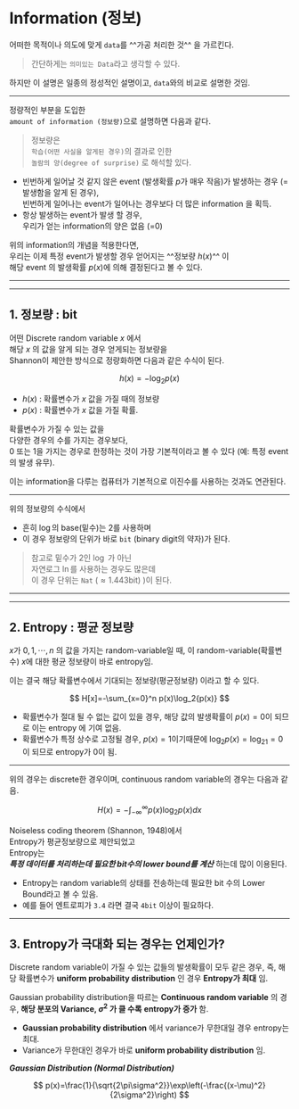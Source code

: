 # Information (정보)

어떠한 목적이나 의도에 맞게 `data`를 ^^가공 처리한 것^^ 을 가르킨다.  

> 간단하게는 `의미있는 Data`라고 생각할 수 있다.  
  
하지만 이 설명은 일종의 정성적인 설명이고, `data`와의 비교로 설명한 것임. 

---

정량적인 부분을 도입한  
`amount of information (정보량)`으로 설명하면 다음과 같다.  
  
> 정보량은  
> `학습(어떤 사실을 알게된 경우)`의 결과로 인한  
> `놀람의 양(degree of surprise)` 로 해석할 있다.

- 빈번하게 일어날 것 같지 않은 event (발생확률 $p$가 매우 작음)가 발생하는 경우 (=발생함을 알게 된 경우),  
빈번하게 일어나는 event가 일어나는 경우보다 더 많은 information 을 획득.
- 항상 발생하는 event가 발생 할 경우,  
우리가 얻는 information의 양은 없음 (=0)

위의 information의 개념을 적용한다면,  
우리는 이제 특정 event가 발생할 경우 얻어지는 ^^정보량 $h(x)$^^ 이  
해당 event 의 발생확률 $p(x)$에 의해 결정된다고 볼 수 있다.

---

---

## 1. 정보량 : bit

어떤 Discrete random variable $x$ 에서  
해당 $x$ 의 값을 알게 되는 경우 얻게되는 정보량을  
Shannon이 제안한 방식으로 정량화하면 다음과 같은 수식이 된다.

$$
h(x)=-\log_2p(x)
$$

- $h(x)$ : 확률변수가 $x$ 값을 가질 때의 정보량
- $p(x)$ : 확률변수가 $x$ 값을 가질 확률.

확률변수가 가질 수 있는 값을  
다양한 경우의 수를 가지는 경우보다,  
0 또는 1을 가지는 경우로 한정하는 것이 가장 기본적이라고 볼 수 있다 (예: 특정 event의 발생 유무).

이는 information을 다루는 컴퓨터가 기본적으로 이진수를 사용하는 것과도 연관된다.

---

위의 정보량의 수식에서 

* 흔히 $\log$의 base(밑수)는 2를 사용하며 
* 이 경우 정보량의 단위가 바로 `bit` (binary digit의 약자)가 된다.

> 참고로 밑수가 2인 $\log$ 가 아닌  
> 자연로그 $\ln$를 사용하는 경우도 많은데  
> 이 경우 단위는 `Nat` ($\approx 1.443\text{bit}$) )이 된다.

---

---

## 2. Entropy : 평균 정보량

$x$가 $0,1,\cdots,n$ 의 값을 가지는 random-variable일 때, 
이 random-variable(확률변수) $x$에 대한 평균 정보량이 바로 entropy임. 

이는 결국 해당 확률변수에서 기대되는 정보량(평균정보량) 이라고 할 수 있다.

$$
H[x]=-\sum_{x=0}^n p(x)\log_2{p(x)}
$$

- 확률변수가 절대 될 수 없는 값이 있을 경우, 해당 값의 발생확률이 $p(x)=0$이 되므로 이는 entropy 에 기여 없음.
- 확률변수가 특정 상수로 고정될 경우, $p(x)=1$이기때문에 $\log_2p(x)=\log_21=0$이 되므로 entropy가 0이 됨.

---

위의 경우는 discrete한 경우이며, continuous random variable의 경우는 다음과 같음.

$$
H(x)=-\int_{-\infty}^{\infty}p(x)\log_2{p(x)}dx
$$

Noiseless coding theorem (Shannon, 1948)에서  
Entropy가 평균정보량으로 제안되었고  
Entropy는  
***특정 데이터를 처리하는데 필요한 bit수의 lower bound를 계산*** 하는데 많이 이용된다.

- Entropy는 random variable의 상태를 전송하는데 필요한 bit 수의 Lower Bound라고 볼 수 있음.
- 예를 들어 엔트로피가 `3.4` 라면 결국 `4bit` 이상이 필요하다.

---

## 3. Entropy가 극대화 되는 경우는 언제인가?

Discrete random variable이 가질 수 있는 값들의 발생확률이 모두 같은 경우, 
즉, 해당 확률변수가 **uniform probability distribution** 인 경우 **Entropy가 최대** 임.

Gaussian probability distribution을 따르는 **Continuous random variable** 의 경우, **해당 분포의 Variance, $\sigma^2$ 가 클 수록** **entropy가 증가** 함.

- **Gaussian probability distribution** 에서 variance가 무한대일 경우 entropy는 최대.
- Variance가 무한대인 경우가 바로 **uniform probability distribution** 임.

***Gaussian Distribution (Normal Distribution)***

$$
p(x)=\frac{1}{\sqrt{2\pi\sigma^2}}\exp\left(-\frac{(x-\mu)^2}{2\sigma^2}\right)
$$

